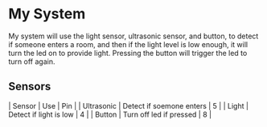 # My System

My system will use the light sensor, ultrasonic sensor, and button, to detect if someone enters a room, and then if the light level is low enough, it will turn the led on to provide light. Pressing the button will trigger the led to turn off again.

## Sensors

| Sensor | Use | Pin |
| Ultrasonic | Detect if soemone enters | 5 |
| Light | Detect if light is low | 4 |
| Button | Turn off led if pressed | 8 |